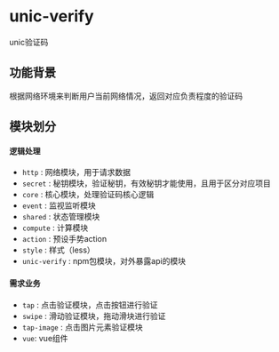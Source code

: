 # unic-verify
unic验证码

## 功能背景
根据网络环境来判断用户当前网络情况，返回对应负责程度的验证码

## 模块划分

#### 逻辑处理
- `http` : 网络模块，用于请求数据
- `secret` : 秘钥模块，验证秘钥，有效秘钥才能使用，且用于区分对应项目
- `core` : 核心模块，处理验证码核心逻辑
- `event` : 监视监听模块
- `shared` : 状态管理模块
- `compute` : 计算模块
- `action` : 预设手势action
- `style` : 样式（less）
- `unic-verify` : npm包模块，对外暴露api的模块

#### 需求业务
- `tap` : 点击验证模块，点击按钮进行验证
- `swipe` : 滑动验证模块，拖动滑块进行验证
- `tap-image` : 点击图片元素验证模块
- `vue`: vue组件
